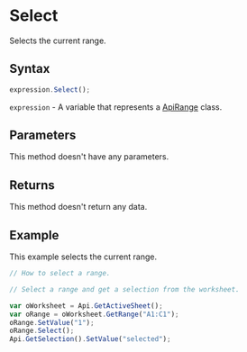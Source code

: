 # Select

Selects the current range.

## Syntax

```javascript
expression.Select();
```

`expression` - A variable that represents a [ApiRange](../ApiRange.md) class.

## Parameters

This method doesn't have any parameters.

## Returns

This method doesn't return any data.

## Example

This example selects the current range.

```javascript editor-xlsx
// How to select a range.

// Select a range and get a selection from the worksheet.

var oWorksheet = Api.GetActiveSheet();
var oRange = oWorksheet.GetRange("A1:C1");
oRange.SetValue("1");
oRange.Select();
Api.GetSelection().SetValue("selected");
```
